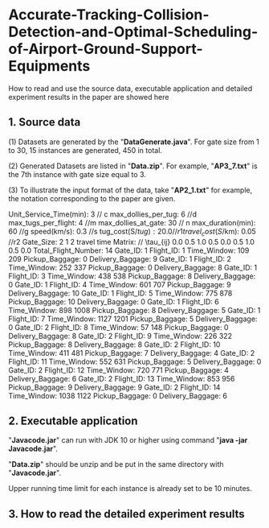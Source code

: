 # Accurate-Tracking-Collision-Detection-and-Optimal-Scheduling-of-Airport-Ground-Support-Equipments

How to read and use the source data, executable application and detailed experiment results in the paper are showed here

## 1. Source data

(1) Datasets are generated by the "**DataGenerate.java**". For gate size from 1 to 30, 15 instances are generated, 450 in total.

(2) Generated Datasets are listed in "**Data.zip**". For example, "**AP3_7.txt**" is the 7th instance with gate size equal to 3.

(3) To illustrate the  input format of the data, take "**AP2_1.txt**" for example,  the notation corresponding to the paper are given.

Unit_Service_Time(min): 3  		// c
max_dollies_per_tug: 6  			//d
max_tugs_per_flight: 4				//m
max_dollies_at_gate: 30			 // n
max_duration(min): 60				//g
speed(km/s): 0.3							//s
tug_cost(S$/tug): 20.0					//r1
travel_cost(S$/km): 0.05				//r2
Gate_Size: 2
1 2 
travel time Matrix:   // \tau_{ij}
0.0 0.5 1.0 
0.5 0.0 0.5 
1.0 0.5 0.0 
Total_Flight_Number: 14
Gate_ID: 1 Flight_ID: 1 Time_Window: 109 209 Pickup_Baggage: 0 Delivery_Baggage: 9 
Gate_ID: 1 Flight_ID: 2 Time_Window: 252 337 Pickup_Baggage: 0 Delivery_Baggage: 8 
Gate_ID: 1 Flight_ID: 3 Time_Window: 438 538 Pickup_Baggage: 8 Delivery_Baggage: 0 
Gate_ID: 1 Flight_ID: 4 Time_Window: 601 707 Pickup_Baggage: 9 Delivery_Baggage: 10 
Gate_ID: 1 Flight_ID: 5 Time_Window: 775 878 Pickup_Baggage: 10 Delivery_Baggage: 0 
Gate_ID: 1 Flight_ID: 6 Time_Window: 898 1008 Pickup_Baggage: 8 Delivery_Baggage: 5 
Gate_ID: 1 Flight_ID: 7 Time_Window: 1127 1201 Pickup_Baggage: 5 Delivery_Baggage: 0 
Gate_ID: 2 Flight_ID: 8 Time_Window: 57 148 Pickup_Baggage: 0 Delivery_Baggage: 8 
Gate_ID: 2 Flight_ID: 9 Time_Window: 226 322 Pickup_Baggage: 8 Delivery_Baggage: 8 
Gate_ID: 2 Flight_ID: 10 Time_Window: 411 481 Pickup_Baggage: 7 Delivery_Baggage: 4 
Gate_ID: 2 Flight_ID: 11 Time_Window: 552 631 Pickup_Baggage: 5 Delivery_Baggage: 0 
Gate_ID: 2 Flight_ID: 12 Time_Window: 720 771 Pickup_Baggage: 4 Delivery_Baggage: 6 
Gate_ID: 2 Flight_ID: 13 Time_Window: 853 956 Pickup_Baggage: 9 Delivery_Baggage: 9 
Gate_ID: 2 Flight_ID: 14 Time_Window: 1038 1122 Pickup_Baggage: 0 Delivery_Baggage: 6 

## 2. Executable application 

"**Javacode.jar**" can run with JDK 10 or higher using command "**java -jar Javacode.jar**".

 "**Data.zip**" should be unzip and be put in the same directory with "**Javacode.jar**".

Upper running time limit for each instance is already set to be 10 minutes. 

## 3. How to read the detailed experiment results

